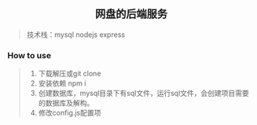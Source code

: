 <h2 align="center">网盘的后端服务</h2>

> 技术栈：mysql nodejs express

### How to use

> 1. 下载解压或git clone
> 2. 安装依赖 npm i
> 3. 创建数据库，mysql目录下有sql文件，运行sql文件，会创建项目需要的数据库及解构。
> 4. 修改config.js配置项
